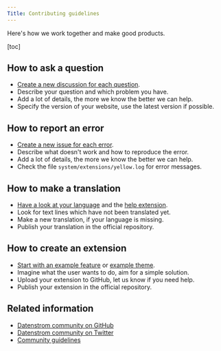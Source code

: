 ```yaml
---
Title: Contributing guidelines
---
```

Here's how we work together and make good products.

[toc]

## How to ask a question

* [Create a new discussion for each question](https://github.com/datenstrom/yellow/discussions).
* Describe your question and which problem you have.
* Add a lot of details, the more we know the better we can help.
* Specify the version of your website, use the latest version if possible.

## How to report an error

* [Create a new issue for each error](https://github.com/datenstrom/yellow/issues).
* Describe what doesn't work and how to reproduce the error.
* Add a lot of details, the more we know the better we can help.
* Check the file `system/extensions/yellow.log` for error messages.

## How to make a translation

* [Have a look at your language](https://github.com/datenstrom/yellow-extensions#languages) and the [help extension](https://github.com/datenstrom/yellow-extensions/tree/master/source/help). 
* Look for text lines which have not been translated yet. 
* Make a new translation, if your language is missing.
* Publish your translation in the official repository.

## How to create an extension

* [Start with an example feature](https://github.com/schulle4u/yellow-extension-helloworld) or [example theme](https://github.com/schulle4u/yellow-extension-basic).
* Imagine what the user wants to do, aim for a simple solution.
* Upload your extension to GitHub, let us know if you need help.
* Publish your extension in the official repository.

## Related information

* [Datenstrom community on GitHub](https://github.com/datenstrom)
* [Datenstrom community on Twitter](https://twitter.com/datendeveloper)
* [Community guidelines](https://docs.github.com/articles/github-community-guidelines)
